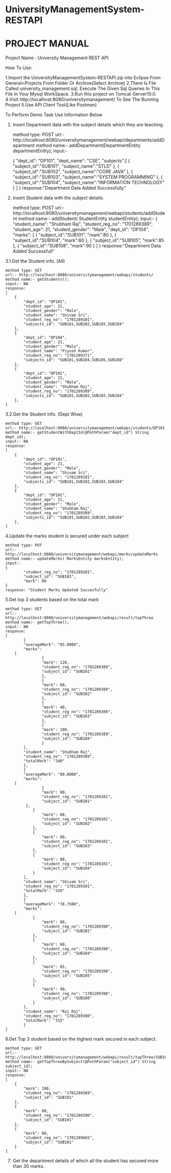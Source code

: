 # UniversityManagementSystem-RESTAPI
PROJECT MANUAL
==============

Project Name : University Management REST API

How To Use:
 
1.Import the UniversityManagementSystem-RESTAPI.zip into Eclipse From General>Projects From Folder Or Archive(Select Archive)
2.There Is File Called university_management.sql, Execute The Given Sql Queries In This File In  Your Mysql  WorkSpace.
3.Run this project on Tomcat-Server10.0.
4.Visit http://localhost:8080/universitymanagement/ To See The Running Project
5.Use API Client Tool(Like Postman)


To Perform Demo Task Use Information Below

1. Insert Department data with the subject details which they are teaching.

 
	method type: POST
	url:- http://localhost:8080/universitymanagement/webapi/departments/addDepartment
	method name:- addDepartment(DepartmentEntity departmentEntity);
	input:- 

	{
        "dept_id": "DP101",
       	"dept_name": "CSE",
        "subjects":[
            {
                "subject_id":"SUB101",
                "subject_name":"STLD"
            },
            {
                "subject_id":"SUB102",
                "subject_name":"CORE JAVA"
            },
            {
                "subject_id":"SUB103",
                "subject_name":"SYSTEM PROGRAMMING"
            },
            {
                "subject_id":"SUB104",
                "subject_name":"INFORMATION TECHNOLOGY"
            }
        ]
	}
	response:"Department Data Added Successfully"

2. Insert Student data with the subject details.


	method type: POST
	url:- http://localhost:8080/universitymanagement/webapi/students/addStudent
	method name:- addStudent( StudentEntity studentEntity);
	input:- 
	{
    	"student_name": "Shubham Raj",
    	"student_reg_no": "1701289389",
    	"student_age": 21,
    	"student_gender": "Male",
   	 "dept_id": "DP104",
    	"marks":
	[
        	{
            		"subject_id":"SUB101",
            		"mark":80
        	},
        	{
         	 	"subject_id":"SUB104",
        	 	"mark":60
        	},
        	{
            		"subject_id":"SUB105",
            		"mark":85
        	},
        	{
            		"subject_id":"SUB108",
            		"mark":90
        	}
   	]
	}
	response:"Department Data Added Successfull"

3.1.Get the Student info. (All)


	method type: GET
	url:- http://localhost:8080/universitymanagement/webapi/students/
	method name:- getStudents();
	input:- NA
	response:
	[
    	{
        	"dept_id": "DP101",
        	"student_age": 21,
        	"student_gender": "Male",
        	"student_name": "Shivam Sri",
        	"student_reg_no": "1701289101",
        	"subjects_id": "SUB101,SUB102,SUB103,SUB104"
    	},
    	{
        	"dept_id": "DP104",
        	"student_age": 21,
        	"student_gender": "Male",
        	"student_name": "Piyush Kumar",
        	"student_reg_no": "1701289371",
        	"subjects_id": "SUB101,SUB104,SUB105,SUB108"
    	},
    	{
        	"dept_id": "DP101",
        	"student_age": 21,
        	"student_gender": "Male",
        	"student_name": "Shubham Raj",
        	"student_reg_no": "1701289389",
        	"subjects_id": "SUB101,SUB102,SUB103,SUB104"
    	},
	]

3.2.Get the Student info. (Dept Wise)


	method type: GET
	url:- http://localhost:8080/universitymanagement/webapi/students/DP101
	method name:- getStudentWithDeptId(@PathParam("dept_id") String dept_id);
	input:- NA
	response:
	[
    	{
        	"dept_id": "DP101",
        	"student_age": 21,
        	"student_gender": "Male",
        	"student_name": "Shivam Sri",
        	"student_reg_no": "1701289101",
        	"subjects_id": "SUB101,SUB102,SUB103,SUB104"
    	},
    	{
        	"dept_id": "DP101",
        	"student_age": 21,
        	"student_gender": "Male",
        	"student_name": "Shubham Raj",
        	"student_reg_no": "1701289389",
        	"subjects_id": "SUB101,SUB102,SUB103,SUB104"
    	},
	]

4.Update the marks student is secured under each subject


	method type: PUT
	url:- http://localhost:8080/universitymanagement/webapi/marks/updateMarks
	method name:- updateMarks( MarksEntity marksEntity);
	input:- 
	{  
    		"student_reg_no": "1701289101",
    		"subject_id": "SUB101",
    		"mark": 80
	}
	response: "Student Marks Updated Succesfully"

5.Get top 3 students based on the total mark

	method type: GET
	url:- http://localhost:8080/universitymanagement/webapi/result/topThree
	method name:- getTopThree();
	input:- NA
	response:
	[
    		{
        	"averageMark": "85.0000",
        	"marks": 
		[
            		{
            		"mark": 120,
             		"student_reg_no": "1701289389",
                	"subject_id": "SUB101"
            		},
            		{
                	"mark": 80,
                	"student_reg_no": "1701289389",
                	"subject_id": "SUB102"
            		},
            		{
                	"mark": 40,
                	"student_reg_no": "1701289389",
                	"subject_id": "SUB103"
            		},
            		{
                	"mark": 100,
                	"student_reg_no": "1701289389",
                	"subject_id": "SUB104"
            		}
        	],
        	"student_name": "Shubham Raj",
        	"student_reg_no": "1701289389",
        	"totalMark": "340"
    		},
    		{
        	"averageMark": "80.0000",
        	"marks": 
		[
            		{
                	"mark": 80,
                	"student_reg_no": "1701289101",
                	"subject_id": "SUB101"
           	 },
            	{
                	"mark": 80,
                	"student_reg_no": "1701289101",
                	"subject_id": "SUB102"
            	},
            	{
                	"mark": 80,
                	"student_reg_no": "1701289101",
                	"subject_id": "SUB103"
            	},
            	{
                	"mark": 80,
                	"student_reg_no": "1701289101",
                	"subject_id": "SUB104"
            	}
        	],
        	"student_name": "Shivam Sri",
        	"student_reg_no": "1701289101",
        	"totalMark": "320"
    		},
    		{
        	"averageMark": "78.7500",
        	"marks": 
		[
            	{
                	"mark": 80,
                	"student_reg_no": "1701289390",
                	"subject_id": "SUB101"
            	},
            	{
                	"mark": 60,
                	"student_reg_no": "1701289390",
                	"subject_id": "SUB104"
            	},
            	{
                	"mark": 85,
                	"student_reg_no": "1701289390",
                	"subject_id": "SUB105"
            	},
            	{
                	"mark": 90,
                	"student_reg_no": "1701289390",
                	"subject_id": "SUB108"
            	}
        	],
        	"student_name": "Raj Raj",
        	"student_reg_no": "1701289390",
        	"totalMark": "315"
    		}
	]

6.Get Top 3 student based on the highest mark secured in each subject.

	method type: GET
	url:- http://localhost:8080/universitymanagement/webapi/result/topThree/SUB101
	method name:- getTopThreeBySubject(@PathParam("subject_id") String subject_id);
	input:- NA
	response:
	[
    	{
        	"mark": 100,
        	"student_reg_no": "1701289389",
        	"subject_id": "SUB101"
    	},
    	{
        	"mark": 80,
        	"student_reg_no": "1701289390",
        	"subject_id": "SUB101"
    	},
    	{
        	"mark": 80,
        	"student_reg_no": "1701289665",
        	"subject_id": "SUB101"
    	}
	]

7. Get the department details of which all the student has secured more than 30 marks.









